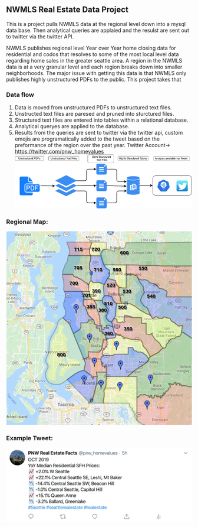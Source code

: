 ## NWMLS Real Estate Data Project

This is a project pulls NWMLS data at the regional level down into a mysql data base. Then analytical queries are applaied and the resulst are sent out to twitter via the twitter API.

NWMLS publishes regional level Year over Year home closing data for residential and codos that resolves to some of the most local level data regarding home sales in the greater seattle area. A region in the NWMLS data is at a very granular level and each region breaks down into smaller neighborhoods. The major issue with getting this data is that NWMLS only publishes highly unstructured PDFs to the public. This project takes that 

### Data flow
1. Data is moved from unstructured PDFs to unstructured text files.
2. Unstructed text files are paresed and pruned into sturctured files.
3. Structured text files are entered into tables within a relational database.
4. Analytical queryes are applied to the database.
5. Results from the queries are sent to twitter via the twitter api, custom emojis are programatically added to the tweet based on the preformance of the region over the past year. 
Twitter Account-> https://twitter.com/pnw_homevalues
![alt text](https://github.com/glstream/real_estate/blob/master/images/Real_estate.png)



### Regional Map:
![alt text](https://github.com/glstream/real_estate/blob/master/images/regions.png)

### Example Tweet:
![alt text](https://github.com/glstream/real_estate/blob/master/images/tweet.png)

